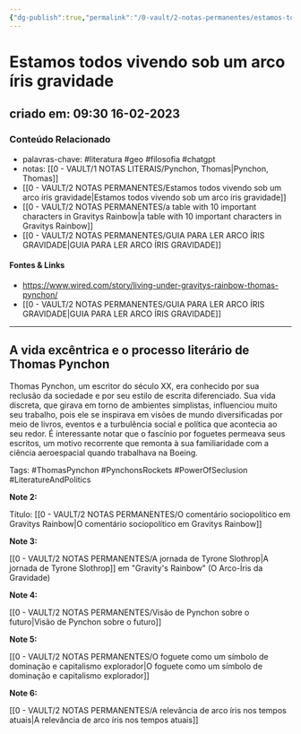```yaml
---
{"dg-publish":true,"permalink":"/0-vault/2-notas-permanentes/estamos-todos-vivendo-sob-um-arco-iris-gravidade/","tags":["permanente","literatura","geo","filosofia","chatgpt","ThomasPynchon","PynchonsRockets","PowerOfSeclusion","LiteratureAndPolitics"],"dgHomeLink":true,"dgShowLocalGraph":true,"dgShowFileTree":true,"dgEnableSearch":true}
---
```


# Estamos todos vivendo sob um arco íris gravidade

## criado em: 09:30 16-02-2023

### Conteúdo Relacionado

- palavras-chave: #literatura #geo #filosofia #chatgpt 
- notas: [[0 - VAULT/1 NOTAS LITERAIS/Pynchon, Thomas\|Pynchon, Thomas]]
- [[0 - VAULT/2 NOTAS PERMANENTES/Estamos todos vivendo sob um arco íris gravidade\|Estamos todos vivendo sob um arco íris gravidade]]
- [[0 - VAULT/2 NOTAS PERMANENTES/a table with 10 important characters in Gravitys Rainbow\|a table with 10 important characters in Gravitys Rainbow]]
- [[0 - VAULT/2 NOTAS PERMANENTES/GUIA PARA LER ARCO ÍRIS GRAVIDADE\|GUIA PARA LER ARCO ÍRIS GRAVIDADE]]

#### Fontes & Links

- https://www.wired.com/story/living-under-gravitys-rainbow-thomas-pynchon/
- [[0 - VAULT/2 NOTAS PERMANENTES/GUIA PARA LER ARCO ÍRIS GRAVIDADE\|GUIA PARA LER ARCO ÍRIS GRAVIDADE]]
---

## A vida excêntrica e o processo literário de Thomas Pynchon

Thomas Pynchon, um escritor do século XX, era conhecido por sua reclusão da sociedade e por seu estilo de escrita diferenciado. Sua vida discreta, que girava em torno de ambientes simplistas, influenciou muito seu trabalho, pois ele se inspirava em visões de mundo diversificadas por meio de livros, eventos e a turbulência social e política que acontecia ao seu redor. É interessante notar que o fascínio por foguetes permeava seus escritos, um motivo recorrente que remonta à sua familiaridade com a ciência aeroespacial quando trabalhava na Boeing.


Tags: #ThomasPynchon #PynchonsRockets #PowerOfSeclusion #LiteratureAndPolitics

**Note 2:**

Título: [[0 - VAULT/2 NOTAS PERMANENTES/O comentário sociopolítico em Gravitys Rainbow\|O comentário sociopolítico em Gravitys Rainbow]]



**Note 3:**

[[0 - VAULT/2 NOTAS PERMANENTES/A jornada de Tyrone Slothrop\|A jornada de Tyrone Slothrop]] em "Gravity's Rainbow" (O Arco-Íris da Gravidade)


**Note 4:**

[[0 - VAULT/2 NOTAS PERMANENTES/Visão de Pynchon sobre o futuro\|Visão de Pynchon sobre o futuro]]



**Note 5:**

[[0 - VAULT/2 NOTAS PERMANENTES/O foguete como um símbolo de dominação e capitalismo explorador\|O foguete como um símbolo de dominação e capitalismo explorador]] 



**Note 6:**

[[0 - VAULT/2 NOTAS PERMANENTES/A relevância de arco íris nos tempos atuais\|A relevância de arco íris nos tempos atuais]]

